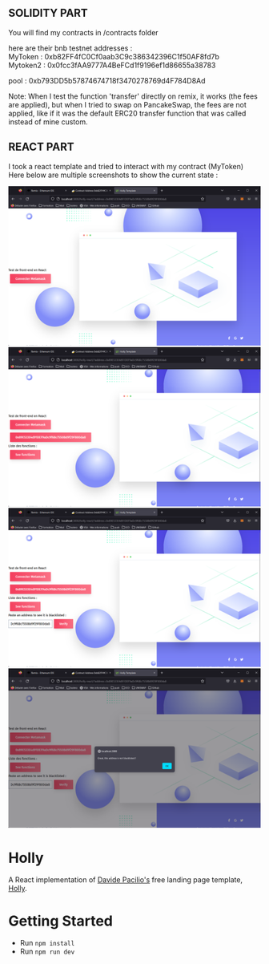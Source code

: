 ## SOLIDITY PART

You will find my contracts in /contracts folder  

here are their bnb testnet addresses :  
MyToken :  0xb82FF4fC0Cf0aab3C9c386342396C1f50AF8fd7b  
Mytoken2 :  0x0fcc3fAA9777A4BeFCd1f9196ef1d86655a38783

pool :  0xb793DD5b57874674718f3470278769d4F784D8Ad

Note: When I test the function 'transfer' directly on remix, it works (the fees are applied), but when I tried to swap on PancakeSwap, the fees are not applied, like if it was the default ERC20 transfer function that was called instead of mine custom.

## REACT PART

I took a react template and tried to interact with my contract (MyToken)  
Here below are multiple screenshots to show the current state :  

![front-end](src/assets/home.png "current react web front-end")  
![connected metamask](src/assets/connected_metamask.png "current react web front-end: connected metamask")  
![see functions](src/assets/screen_functions.png "current react web front-end: see functions")  
![result](src/assets/not_blacklisted_result.png "current react web front-end: result")


# Holly

A React implementation of [Davide Pacilio's](https://cruip.com/) free landing page template, [Holly](https://lukemcdonald.github.io/holly-react/).

# Getting Started

- Run `npm install`
- Run `npm run dev`
